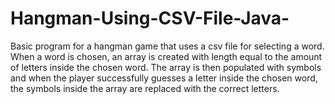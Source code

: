 # Hangman-Using-CSV-File-Java-
Basic program for a hangman game that uses a csv file for selecting a word. 
When a word is chosen, an array is created with length equal to the amount of letters inside the chosen word. The array is then populated with symbols and when the player successfully guesses a letter inside the chosen word, the symbols inside the array are replaced with the correct letters.
